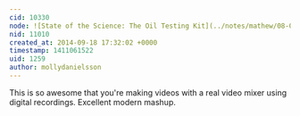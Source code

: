 ```yaml
---
cid: 10330
node: ![State of the Science: The Oil Testing Kit](../notes/mathew/08-03-2014/state-of-the-science-the-oil-testing-kit)
nid: 11010
created_at: 2014-09-18 17:32:02 +0000
timestamp: 1411061522
uid: 1259
author: mollydanielsson
---
```


This is so awesome that you're making videos with a real video mixer using digital recordings. Excellent modern mashup. 
